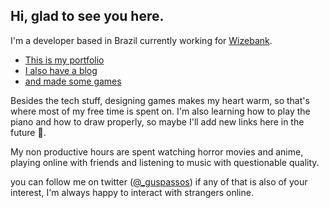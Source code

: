 ## Hi, glad to see you here.

I'm a developer based in Brazil currently working for [Wizebank](https://www.wizebank.co/).

- [This is my portfolio](https://theguspassos.github.io)
- [I also have a blog](https://acadev.hashnode.dev/)
- [and made some games](https://guspassos.itch.io)

Besides the tech stuff, designing games makes my heart warm, so that's where most of my free time is spent on. I'm also learning how to play the piano and how to draw properly, so maybe I'll add new links here in the future 🧐.

My non productive hours are spent watching horror movies and anime, playing online with friends and listening to music with questionable quality.

you can follow me on twitter ([@_guspassos](https://twitter.com/_guspassos)) if any of that is also of your interest, I'm always happy to interact with strangers online.
